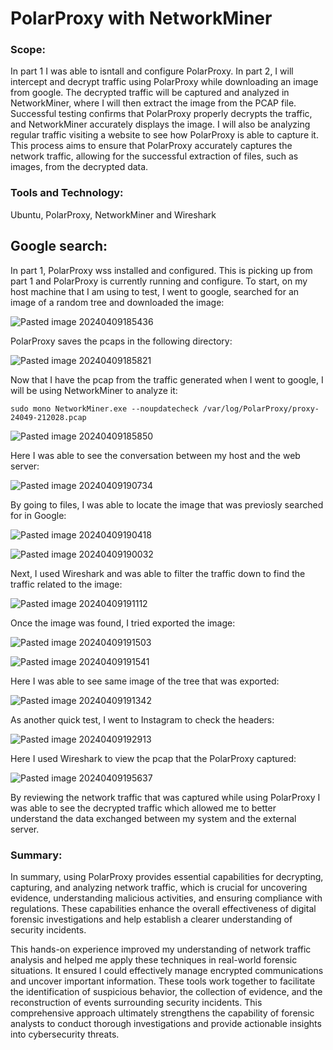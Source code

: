 # PolarProxy with NetworkMiner

### Scope:

In part 1 I was able to isntall and configure PolarProxy. In part 2, I will intercept and decrypt traffic using PolarProxy while downloading an image from google. The decrypted traffic will be captured and analyzed in NetworkMiner, where  I will then extract the image from the PCAP file. Successful testing confirms that PolarProxy properly decrypts the traffic, and NetworkMiner accurately displays the image. I will also be analyzing regular traffic visiting a website to see how PolarProxy is able to capture it. This process aims to ensure that PolarProxy accurately captures the network traffic, allowing for the successful extraction of files, such as images, from the decrypted data.

### Tools and Technology:
Ubuntu, PolarProxy, NetworkMiner and Wireshark

## Google search:

In part 1, PolarProxy wss installed and configured. This is picking up from part 1 and PolarProxy is currently running and configure. To start, on my host machine that I am using to test, I went to google, searched for an image of a random tree and downloaded the image:

![Pasted image 20240409185436](https://github.com/lm3nitro/Projects/assets/55665256/b1b90bba-7f8f-4892-860a-9efd4e0bc0bd)

PolarProxy saves the pcaps in the following directory:

![Pasted image 20240409185821](https://github.com/lm3nitro/Projects/assets/55665256/ee85f1a8-5e2f-4d05-859b-35374609ddcc)

Now that I have the pcap from the traffic generated when I went to google, I will be using NetworkMiner to analyze it:

```
sudo mono NetworkMiner.exe --noupdatecheck /var/log/PolarProxy/proxy-24049-212028.pcap
```

![Pasted image 20240409185850](https://github.com/lm3nitro/Projects/assets/55665256/66506397-cafd-4f5d-970d-8cf1a96920ab)

Here I was able to see the conversation between my host and the web server:

![Pasted image 20240409190734](https://github.com/lm3nitro/Projects/assets/55665256/605ce843-c733-4143-ada0-64c0b2020a7c)

By going to files, I was able to locate the image that was previosly searched for in Google:

![Pasted image 20240409190418](https://github.com/lm3nitro/Projects/assets/55665256/9d5621d4-b84c-4c0e-999d-7daccc4fadec)

![Pasted image 20240409190032](https://github.com/lm3nitro/Projects/assets/55665256/5fcd7dbe-45c6-426d-90ef-a0c95a3f0bf3)

Next, I used Wireshark and was able to filter the traffic down to find the traffic related to the image:

![Pasted image 20240409191112](https://github.com/lm3nitro/Projects/assets/55665256/c1eb5238-a47e-440a-b122-33a851a5a63b)

Once the image was found, I tried exported the image:

![Pasted image 20240409191503](https://github.com/lm3nitro/Projects/assets/55665256/5684fe95-a684-4da0-85e7-0532ab403ccc)

![Pasted image 20240409191541](https://github.com/lm3nitro/Projects/assets/55665256/a6d21c07-d033-4375-86da-7de5dbeea955)

Here I was able to see same image of the tree that was exported:

![Pasted image 20240409191342](https://github.com/lm3nitro/Projects/assets/55665256/7bd08c85-8358-41ae-807a-72d30e8beaf9)

As another quick test, I went to Instagram to check the headers:

![Pasted image 20240409192913](https://github.com/lm3nitro/Projects/assets/55665256/f64ea7be-1e67-45bb-9f6e-c297502152b5)

Here I used Wireshark to view the pcap that the PolarProxy captured:

![Pasted image 20240409195637](https://github.com/lm3nitro/Projects/assets/55665256/d3ceb9a4-8ffb-4d4f-98dc-2ce545aa426f)

By reviewing the network traffic that was captured while using PolarProxy I was able to see the decrypted traffic which allowed me to better understand the data exchanged between my system and the external server. 

### Summary:

In summary, using PolarProxy provides essential capabilities for decrypting, capturing, and analyzing network traffic, which is crucial for uncovering evidence, understanding malicious activities, and ensuring compliance with regulations. These capabilities enhance the overall effectiveness of digital forensic investigations and help establish a clearer understanding of security incidents.

This hands-on experience improved my understanding of network traffic analysis and helped me apply these techniques in real-world forensic situations. It ensured I could effectively manage encrypted communications and uncover important information. These tools work together to facilitate the identification of suspicious behavior, the collection of evidence, and the reconstruction of events surrounding security incidents. This comprehensive approach ultimately strengthens the capability of forensic analysts to conduct thorough investigations and provide actionable insights into cybersecurity threats.
